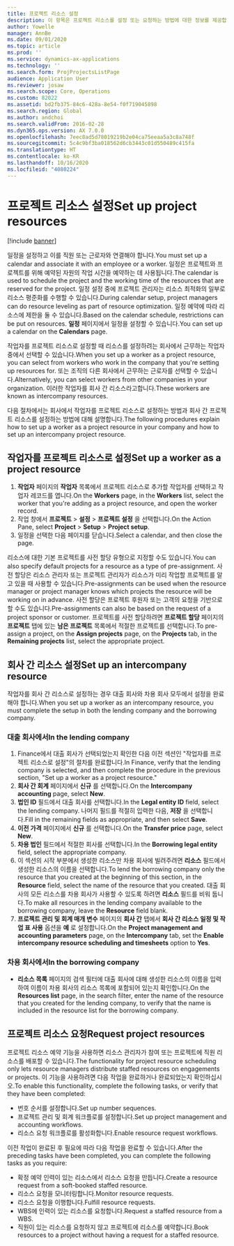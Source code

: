 ```yaml
---
title: 프로젝트 리소스 설정
description: 이 항목은 프로젝트 리소스를 설정 또는 요청하는 방법에 대한 정보를 제공합니다.
author: Yowelle
manager: AnnBe
ms.date: 09/01/2020
ms.topic: article
ms.prod: ''
ms.service: dynamics-ax-applications
ms.technology: ''
ms.search.form: ProjProjectsListPage
audience: Application User
ms.reviewer: josaw
ms.search.scope: Core, Operations
ms.custom: 82022
ms.assetid: bd2fb375-84c6-428a-8e54-f0f719045898
ms.search.region: Global
ms.author: andchoi
ms.search.validFrom: 2016-02-28
ms.dyn365.ops.version: AX 7.0.0
ms.openlocfilehash: 7eec8ad5d78019219b2e04ca75eeaa5a3c8a748f
ms.sourcegitcommit: 5c4c9bf3ba018562d6cb3443c01d550489c415fa
ms.translationtype: HT
ms.contentlocale: ko-KR
ms.lasthandoff: 10/16/2020
ms.locfileid: "4080224"
---
```

# <a name="set-up-project-resources"></a><span data-ttu-id="08035-103">프로젝트 리소스 설정</span><span class="sxs-lookup"><span data-stu-id="08035-103">Set up project resources</span></span>

[!include [banner](../includes/banner.md)]

<span data-ttu-id="08035-104">일정을 설정하고 이를 직원 또는 근로자와 연결해야 합니다.</span><span class="sxs-lookup"><span data-stu-id="08035-104">You must set up a calendar and associate it with an employee or a worker.</span></span> <span data-ttu-id="08035-105">일정은 프로젝트와 프로젝트를 위해 예약된 자원의 작업 시간을 예약하는 데 사용됩니다.</span><span class="sxs-lookup"><span data-stu-id="08035-105">The calendar is used to schedule the project and the working time of the resources that are reserved for the project.</span></span> <span data-ttu-id="08035-106">일정 설정 중에 프로젝트 관리자는 리소스 최적화의 일부로 리소스 평준화를 수행할 수 있습니다.</span><span class="sxs-lookup"><span data-stu-id="08035-106">During calendar setup, project managers can do resource leveling as part of resource optimization.</span></span> <span data-ttu-id="08035-107">일정 예약에 따라 리소스에 제한을 둘 수 있습니다.</span><span class="sxs-lookup"><span data-stu-id="08035-107">Based on the calendar schedule, restrictions can be put on resources.</span></span> <span data-ttu-id="08035-108">**일정** 페이지에서 일정을 설정할 수 있습니다.</span><span class="sxs-lookup"><span data-stu-id="08035-108">You can set up a calendar on the **Calendars** page.</span></span>

<span data-ttu-id="08035-109">작업자를 프로젝트 리소스로 설정할 때 리소스를 설정하려는 회사에서 근무하는 작업자 중에서 선택할 수 있습니다.</span><span class="sxs-lookup"><span data-stu-id="08035-109">When you set up a worker as a project resource, you can select from workers who work in the company that you're setting up resources for.</span></span> <span data-ttu-id="08035-110">또는 조직의 다른 회사에서 근무하는 근로자를 선택할 수 있습니다.</span><span class="sxs-lookup"><span data-stu-id="08035-110">Alternatively, you can select workers from other companies in your organization.</span></span> <span data-ttu-id="08035-111">이러한 작업자를 회사 간 리소스라고합니다.</span><span class="sxs-lookup"><span data-stu-id="08035-111">These workers are known as intercompany resources.</span></span>

<span data-ttu-id="08035-112">다음 절차에서는 회사에서 작업자를 프로젝트 리소스로 설정하는 방법과 회사 간 프로젝트 리소스를 설정하는 방법에 대해 설명합니다.</span><span class="sxs-lookup"><span data-stu-id="08035-112">The following procedures explain how to set up a worker as a project resource in your company and how to set up an intercompany project resource.</span></span>

## <a name="set-up-a-worker-as-a-project-resource"></a><span data-ttu-id="08035-113">작업자를 프로젝트 리소스로 설정</span><span class="sxs-lookup"><span data-stu-id="08035-113">Set up a worker as a project resource</span></span>

1. <span data-ttu-id="08035-114">**작업자** 페이지의 **작업자** 목록에서 프로젝트 리소스로 추가할 작업자를 선택하고 작업자 레코드를 엽니다.</span><span class="sxs-lookup"><span data-stu-id="08035-114">On the **Workers** page, in the **Workers** list, select the worker that you're adding as a project resource, and open the worker record.</span></span>
2. <span data-ttu-id="08035-115">작업 창에서 **프로젝트** &gt; **설정** &gt; **프로젝트 설정** 을 선택합니다.</span><span class="sxs-lookup"><span data-stu-id="08035-115">On the Action Pane, select **Project** &gt; **Setup** &gt; **Project setup**.</span></span>
3. <span data-ttu-id="08035-116">일정을 선택한 다음 페이지를 닫습니다.</span><span class="sxs-lookup"><span data-stu-id="08035-116">Select a calendar, and then close the page.</span></span>

<span data-ttu-id="08035-117">리소스에 대한 기본 프로젝트를 사전 할당 유형으로 지정할 수도 있습니다.</span><span class="sxs-lookup"><span data-stu-id="08035-117">You can also specify default projects for a resource as a type of pre-assignment.</span></span> <span data-ttu-id="08035-118">사전 할당은 리소스 관리자 또는 프로젝트 관리자가 리소스가 미리 작업할 프로젝트를 알고 있을 때 사용할 수 있습니다.</span><span class="sxs-lookup"><span data-stu-id="08035-118">Pre-assignments can be used when the resource manager or project manager knows which projects the resource will be working on in advance.</span></span> <span data-ttu-id="08035-119">사전 할당은 프로젝트 후원자 또는 고객의 요청을 기반으로 할 수도 있습니다.</span><span class="sxs-lookup"><span data-stu-id="08035-119">Pre-assignments can also be based on the request of a project sponsor or customer.</span></span> <span data-ttu-id="08035-120">프로젝트를 사전 할당하려면 **프로젝트 할당** 페이지의 **프로젝트** 탭에 있는 **남은 프로젝트** 목록에서 적절한 프로젝트를 선택합니다.</span><span class="sxs-lookup"><span data-stu-id="08035-120">To pre-assign a project, on the **Assign projects** page, on the **Projects** tab, in the **Remaining projects** list, select the appropriate project.</span></span>

## <a name="set-up-an-intercompany-resource"></a><span data-ttu-id="08035-121">회사 간 리소스 설정</span><span class="sxs-lookup"><span data-stu-id="08035-121">Set up an intercompany resource</span></span>

<span data-ttu-id="08035-122">작업자를 회사 간 리소스로 설정하는 경우 대출 회사와 차용 회사 모두에서 설정을 완료해야 합니다.</span><span class="sxs-lookup"><span data-stu-id="08035-122">When you set up a worker as an intercompany resource, you must complete the setup in both the lending company and the borrowing company.</span></span>

### <a name="in-the-lending-company"></a><span data-ttu-id="08035-123">대출 회사에서</span><span class="sxs-lookup"><span data-stu-id="08035-123">In the lending company</span></span>

1. <span data-ttu-id="08035-124">Finance에서 대출 회사가 선택되었는지 확인한 다음 이전 섹션인 "작업자를 프로젝트 리소스로 설정"의 절차를 완료합니다.</span><span class="sxs-lookup"><span data-stu-id="08035-124">In Finance, verify that the lending company is selected, and then complete the procedure in the previous section, "Set up a worker as a project resource."</span></span>
2. <span data-ttu-id="08035-125">**회사 간 회계** 페이지에서 **신규** 를 선택합니다.</span><span class="sxs-lookup"><span data-stu-id="08035-125">On the **Intercompany accounting** page, select **New**.</span></span>
3. <span data-ttu-id="08035-126">**법인 ID** 필드에서 대출 회사를 선택합니다.</span><span class="sxs-lookup"><span data-stu-id="08035-126">In the **Legal entity ID** field, select the lending company.</span></span> <span data-ttu-id="08035-127">나머지 필드를 적절히 입력한 다음, **저장** 을 선택합니다.</span><span class="sxs-lookup"><span data-stu-id="08035-127">Fill in the remaining fields as appropriate, and then select **Save**.</span></span>
4. <span data-ttu-id="08035-128">**이전 가격** 페이지에서 **신규** 를 선택합니다.</span><span class="sxs-lookup"><span data-stu-id="08035-128">On the **Transfer price** page, select **New**.</span></span>
5. <span data-ttu-id="08035-129">**차용 법인** 필드에서 적절한 회사를 선택합니다.</span><span class="sxs-lookup"><span data-stu-id="08035-129">In the **Borrowing legal entity** field, select the appropriate company.</span></span>
6. <span data-ttu-id="08035-130">이 섹션의 시작 부분에서 생성한 리소스만 차용 회사에 빌려주려면 **리소스** 필드에서 생성한 리소스의 이름을 선택합니다.</span><span class="sxs-lookup"><span data-stu-id="08035-130">To lend the borrowing company only the resource that you created at the beginning of this section, in the **Resource** field, select the name of the resource that you created.</span></span> <span data-ttu-id="08035-131">대출 회사의 모든 리소스를 차용 회사가 사용할 수 있도록 하려면 **리소스** 필드를 비워 둡니다.</span><span class="sxs-lookup"><span data-stu-id="08035-131">To make all resources in the lending company available to the borrowing company, leave the **Resource** field blank.</span></span>
7. <span data-ttu-id="08035-132">**프로젝트 관리 및 회계 매개 변수** 페이지의 **회사 간** 탭에서 **회사 간 리소스 일정 및 작업 표 사용** 옵션을 **예** 로 설정합니다.</span><span class="sxs-lookup"><span data-stu-id="08035-132">On the **Project management and accounting parameters** page, on the **Intercompany** tab, set the **Enable intercompany resource scheduling and timesheets** option to **Yes**.</span></span>

### <a name="in-the-borrowing-company"></a><span data-ttu-id="08035-133">차용 회사에서</span><span class="sxs-lookup"><span data-stu-id="08035-133">In the borrowing company</span></span>

- <span data-ttu-id="08035-134">**리소스 목록** 페이지의 검색 필터에 대출 회사에 대해 생성한 리소스의 이름을 입력하여 이름이 차용 회사의 리소스 목록에 포함되어 있는지 확인합니다.</span><span class="sxs-lookup"><span data-stu-id="08035-134">On the **Resources list** page, in the search filter, enter the name of the resource that you created for the lending company, to verify that the name is included in the resource list for the borrowing company.</span></span>

## <a name="request-project-resources"></a><span data-ttu-id="08035-135">프로젝트 리소스 요청</span><span class="sxs-lookup"><span data-stu-id="08035-135">Request project resources</span></span>
<span data-ttu-id="08035-136">프로젝트 리소스 예약 기능을 사용하면 리소스 관리자가 참여 또는 프로젝트에 직원 리소스를 배포할 수 있습니다.</span><span class="sxs-lookup"><span data-stu-id="08035-136">The functionality for project resource scheduling only lets resource managers distribute staffed resources on engagements or projects.</span></span> <span data-ttu-id="08035-137">이 기능을 사용하려면 다음 작업을 완료하거나 완료되었는지 확인하십시오.</span><span class="sxs-lookup"><span data-stu-id="08035-137">To enable this functionality, complete the following tasks, or verify that they have been completed:</span></span>

- <span data-ttu-id="08035-138">번호 순서를 설정합니다.</span><span class="sxs-lookup"><span data-stu-id="08035-138">Set up number sequences.</span></span>
- <span data-ttu-id="08035-139">프로젝트 관리 및 회계 워크플로를 설정합니다.</span><span class="sxs-lookup"><span data-stu-id="08035-139">Set up project management and accounting workflows.</span></span>
- <span data-ttu-id="08035-140">리소스 요청 워크플로를 활성화합니다.</span><span class="sxs-lookup"><span data-stu-id="08035-140">Enable resource request workflows.</span></span>

<span data-ttu-id="08035-141">이전 작업이 완료된 후 필요에 따라 다음 작업을 완료할 수 있습니다.</span><span class="sxs-lookup"><span data-stu-id="08035-141">After the preceding tasks have been completed, you can complete the following tasks as you require:</span></span>

- <span data-ttu-id="08035-142">확정 예약 인력이 있는 리소스에서 리소스 요청을 만듭니다.</span><span class="sxs-lookup"><span data-stu-id="08035-142">Create a resource request from a soft-booked staffed resource.</span></span>
- <span data-ttu-id="08035-143">리소스 요청을 모니터링합니다.</span><span class="sxs-lookup"><span data-stu-id="08035-143">Monitor resource requests.</span></span>
- <span data-ttu-id="08035-144">리소스 요청을 이행합니다.</span><span class="sxs-lookup"><span data-stu-id="08035-144">Fulfill resource requests.</span></span>
- <span data-ttu-id="08035-145">WBS에 인력이 있는 리소스를 요청합니다.</span><span class="sxs-lookup"><span data-stu-id="08035-145">Request a staffed resource from a WBS.</span></span>
- <span data-ttu-id="08035-146">직원이 있는 리소스를 요청하지 않고 프로젝트에 리소스를 예약합니다.</span><span class="sxs-lookup"><span data-stu-id="08035-146">Book resources to a project without having a request for a staffed resource.</span></span>
